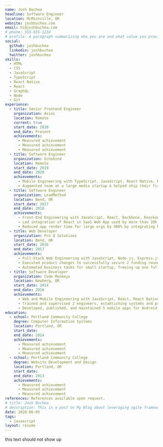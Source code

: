 ```yaml
---
name: Josh Buchea
headline: Software Engineer
location: McMinnville, OR
website: joshbuchea.com
email: hi@joshbuchea.com
# phone: 555-555-1234
# profile: A paragraph summarizing who you are and what value you provide.
social:
  github: joshbuchea
  linkedin: joshbuchea
  twitter: joshbuchea
skills:
  - HTML
  - CSS
  - JavaScript
  - TypeScript
  - React Native
  - React
  - GraphQL
  - Node
  - Git
experience:
  - title: Senior Frontend Engineer
    organization: Axios
    location: Remote
    current: true
    start_date: 2020
    end_date: Present
    achievements:
      - Measured achievement
      - Measured achievement
      - Measured achievement
  - title: Software Engineer
    organization: Echobind
    location: Remote
    start_date: 2019
    end_date: 2020
    achievements:
      - Mobile Engineering with TypeScript, JavaScript, React Native, React, GraphQL, Apollo
      - Augmented team at a large media startup & helped ship their first mobile application
  - title: Software Engineer
    organization: LeadMethod
    location: Bend, OR
    start_date: 2017
    end_date: 2018
    achievements:
      - Front-End Engineering with JavaScript, React, Backbone, Knockout, Moment.js
      - Led integration of React in SaaS Web App used by more than 20k users worldwide
      - Reduced app render time for large orgs by 400% by integrating React Virtualized
  - title: Web Developer
    organization: Pro Q Solutions
    location: Bend, OR
    start_date: 2016
    end_date: 2017
    achievements:
      - Full-Stack Web Engineering with JavaScript, Node.js, Express.js, Angular, Mongo, Docker
      - Executed product changes to successfully secure 2 funding rounds for SaaS startup
      - Automated business tasks for small startup, freeing up one full-time employee
  - title: Software Developer
    organization: Code Monkeys
    location: Newberg, OR
    start_date: 2014
    end_date: 2016
    achievements:
      - Web and Mobile Engineering with JavaScript, React, React Native, Ionic, PHP, WordPress
      - Trained and supervised 2 engineers, establishing systems and processes to support
      - Developed, published, and maintained 5 mobile apps for Android and iOS
education:
  - school: Portland Community College
    degree: Computer Information Systems
    location: Portland, OR
    start_date:
    end_date: 2014
    achievements:
      - Measured achievement
      - Measured achievement
      - Measured achievement
  - school: Portland Community College
    degree: Website Development and Design
    location: Portland, OR
    start_date:
    end_date: 2013
    achievements:
      - Measured achievement
      - Measured achievement
      - Measured achievement
references: References available upon request.
# title: Josh Buchea
# description: This is a post on My Blog about leveraging agile frameworks.
date: 2020-06-05
tags:
  - javascript
layout: resume
---
```


this text should not show up
